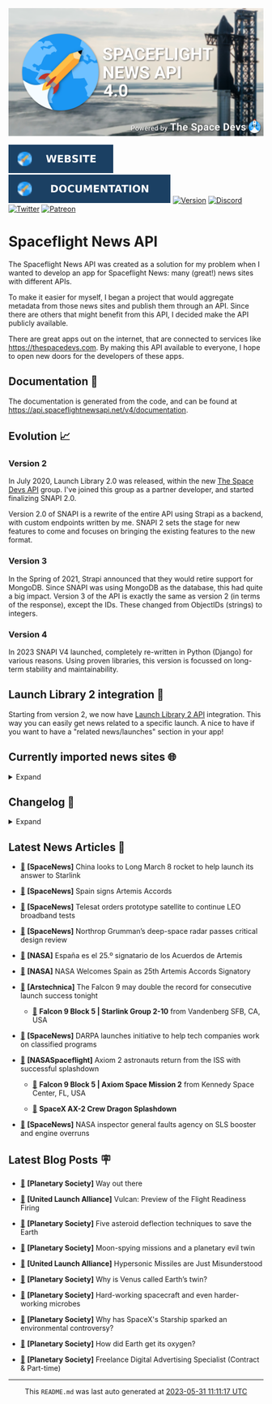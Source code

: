 ![Cover](https://raw.githubusercontent.com/TheSpaceDevs/spaceflightnewsapi/main/.github/profile/assets/snapi_poster.png)

[![Website](https://raw.githubusercontent.com/TheSpaceDevs/spaceflightnewsapi/main/.github/profile/assets/badge_snapi_website.svg)](https://spaceflightnewsapi.net/)
[![Documentation](https://raw.githubusercontent.com/TheSpaceDevs/spaceflightnewsapi/main/.github/profile/assets/badge_snapi_doc.svg)](https://api.spaceflightnewsapi.net/v4/docs)
[![Version](https://img.shields.io/github/v/release/TheSpaceDevs/spaceflightnewsapi?style=for-the-badge)](https://github.com/TheSpaceDevs/spaceflightnewsapi/releases/tag/v4.0.2)
[![Discord](https://img.shields.io/badge/Discord-%237289DA.svg?style=for-the-badge&logo=discord&logoColor=white)](https://discord.gg/p7ntkNA)
[![Twitter](https://img.shields.io/badge/Twitter-%231DA1F2.svg?style=for-the-badge&logo=Twitter&logoColor=white)](https://twitter.com/the_snapi)
[![Patreon](https://img.shields.io/badge/Patreon-F96854?style=for-the-badge&logo=patreon&logoColor=white)](https://www.patreon.com/TheSpaceDevs)

# Spaceflight News API

The Spaceflight News API was created as a solution for my problem when I wanted to develop an app for Spaceflight News: many (great!) news sites with different APIs.

To make it easier for myself, I began a project that would aggregate metadata from those news sites and publish them through an API. Since there are others that might benefit from this API, I decided make the API publicly available.

There are great apps out on the internet, that are connected to services like <https://thespacedevs.com>. By making this API available to everyone, I hope to open new doors for the developers of these apps.

## Documentation 📖

The documentation is generated from the code, and can be found at <https://api.spaceflightnewsapi.net/v4/documentation>.

## Evolution 📈

### Version 2

In July 2020, Launch Library 2.0 was released, within the new <a href="https://thespacedevs.com">The Space Devs API</a> group. I've joined this group as a partner developer, and started finalizing SNAPI 2.0.

Version 2.0 of SNAPI is a rewrite of the entire API using Strapi as a backend, with custom endpoints written by me.
SNAPI 2 sets the stage for new features to come and focuses on bringing the existing features to the new format.

### Version 3

In the Spring of 2021, Strapi announced that they would retire support for MongoDB. Since SNAPI was using MongoDB as the database, this had quite a big impact.
Version 3 of the API is exactly the same as version 2 (in terms of the response), except the IDs. These changed from ObjectIDs (strings) to integers.

### Version 4
In 2023 SNAPI V4 launched, completely re-written in Python (Django) for various reasons.
Using proven libraries, this version is focussed on long-term stability and maintainability.

## Launch Library 2 integration 🚀

Starting from version 2, we now have <a href="https://thespacedevs.com/llapi">Launch Library 2 API</a> integration. This way you can easily get news related to a specific launch.
A nice to have if you want to have a "related news/launches" section in your app!

## Currently imported news sites 🌐

<details>
<summary>Expand</summary>

- AmericaSpace
- Arstechnica
- Blue Origin
- CNBC
- ESA
- ElonX
- Euronews
- European Spaceflight Update
- Jet Propulsion Laboratory
- NASA
- NASASpaceflight
- National Geographic
- National Space Society
- Phys
- Planetary Society
- Reuters
- Space.com
- SpaceFlight Insider
- SpaceNews
- SpaceX
- Spaceflight Now
- SyFy
- TechCrunch
- Teslarati
- The Drive
- The Japan Times
- The Launch Pad
- The National
- The New York Times
- The Space Devs
- The Space Review
- The Verge
- The Wall Street Journal
- United Launch Alliance
- Virgin Galactic


</details>

## Changelog 📝
<details>
<summary>Expand</summary>

# V4.0.0

- Rewritten in Python and Django.

# V3.4.0

- Package updates
- Sentry fixes

# V3.0.0

- Package updates

### V3.2.0

- Various Sentry issues fixed

### V3.1.0

- Strapi updates
- Sentry updates
- Admin interface updates

### V3.0.0

- Switch to use Postgres as database

### V2.3.0

- The lost "article per (LL2) event" endpoint is back
- Changed the G4L logo on the site
- Added Sentry again, via the new Strapi plugin
- Changed from amqplib to amqp-connection-manager
- Updated to Strapi 3.5.3

### v2.2.0

- Dependency updates
- Code cleanup
- Admin side of things

### v2.1.0

- Backend changes on how new content is processed
- Package updates

### v2.0.0

- Complete rewrite of the app, focusing on existing features

</details>



## Latest News Articles 📰
- <a href="https://spacenews.com/china-looks-to-long-march-8-rocket-to-help-launch-its-answer-to-starlink/" >🔗</a> **[SpaceNews]** China looks to Long March 8 rocket to help launch its answer to Starlink


- <a href="https://spacenews.com/spain-signs-artemis-accords/" >🔗</a> **[SpaceNews]** Spain signs Artemis Accords


- <a href="https://spacenews.com/telesat-orders-prototype-satellite-to-continue-leo-broadband-tests/" >🔗</a> **[SpaceNews]** Telesat orders prototype satellite to continue LEO broadband tests


- <a href="https://spacenews.com/northrop-grummans-deep-space-radar-passes-critical-design-review/" >🔗</a> **[SpaceNews]** Northrop Grumman’s deep-space radar passes critical design review


- <a href="http://www.nasa.gov/press-release/espa-a-es-el-25-signatario-de-los-acuerdos-de-artemis" >🔗</a> **[NASA]** España es el 25.º signatario de los Acuerdos de Artemis


- <a href="http://www.nasa.gov/press-release/nasa-welcomes-spain-as-25th-artemis-accords-signatory" >🔗</a> **[NASA]** NASA Welcomes Spain as 25th Artemis Accords Signatory


- <a href="https://arstechnica.com/space/2023/05/spacex-is-going-for-its-200th-consecutive-falcon-9-success-tonight/" >🔗</a> **[Arstechnica]** The Falcon 9 may double the record for consecutive launch success tonight


  - <a href="https://go4liftoff.com/launch/id/5fa79e26-9ada-4a81-9735-c0b0a96a157a" >🚀</a> **Falcon 9 Block 5 | Starlink Group 2-10** from Vandenberg SFB, CA, USA



- <a href="https://spacenews.com/darpa-launches-initiative-to-help-tech-companies-work-on-classified-programs/" >🔗</a> **[SpaceNews]** DARPA launches initiative to help tech companies work on classified programs


- <a href="https://www.nasaspaceflight.com/2023/05/ax-2-return/" >🔗</a> **[NASASpaceflight]** Axiom 2 astronauts return from the ISS with successful splashdown


  - <a href="https://go4liftoff.com/launch/id/0297d3dc-0513-450a-babc-6f3da8e8c181" >🚀</a> **Falcon 9 Block 5 | Axiom Space Mission 2** from Kennedy Space Center, FL, USA




  - <a href="https://go4liftoff.com/event/id/374" >📆</a> **SpaceX AX-2 Crew Dragon Splashdown**


- <a href="https://spacenews.com/nasa-inspector-general-faults-agency-on-sls-booster-and-engine-overruns/" >🔗</a> **[SpaceNews]** NASA inspector general faults agency on SLS booster and engine overruns




## Latest Blog Posts 🪧

- <a href="https://www.planetary.org/the-downlink/way-out-there" >🔗</a> **[Planetary Society]** Way out there


- <a href="https://blog.ulalaunch.com/blog/vulcan-preview-of-the-flight-readiness-firing" >🔗</a> **[United Launch Alliance]** Vulcan: Preview of the Flight Readiness Firing


- <a href="https://www.planetary.org/articles/asteroid-deflection-techniques-to-save-the-earth" >🔗</a> **[Planetary Society]** Five asteroid deflection techniques to save the Earth


- <a href="https://www.planetary.org/the-downlink/moon-spying-missions-and-a-planetary-evil-twin" >🔗</a> **[Planetary Society]** Moon-spying missions and a planetary evil twin


- <a href="https://blog.ulalaunch.com/blog/hypersonic-missiles-are-just-misunderstood" >🔗</a> **[United Launch Alliance]** Hypersonic Missiles are Just Misunderstood


- <a href="https://www.planetary.org/articles/why-is-venus-called-earths-twin" >🔗</a> **[Planetary Society]** Why is Venus called Earth’s twin?


- <a href="https://www.planetary.org/the-downlink/hard-working-spacecraft-and-even-harder-working-microbes" >🔗</a> **[Planetary Society]** Hard-working spacecraft and even harder-working microbes


- <a href="https://www.planetary.org/articles/why-has-spacexs-starship-sparked-an-environmental-controversy" >🔗</a> **[Planetary Society]** Why has SpaceX's Starship sparked an environmental controversy?


- <a href="https://www.planetary.org/articles/how-did-earth-get-its-oxygen" >🔗</a> **[Planetary Society]** How did Earth get its oxygen?


- <a href="https://www.planetary.org/careers/freelance-digital-advertising-specialist-contract-part-time" >🔗</a> **[Planetary Society]** Freelance Digital Advertising Specialist (Contract & Part-time)




<hr>
  <div align="center">
  This <code>README.md</code> was last auto generated at <a href="https://www.timeanddate.com/worldclock/fixedtime.html?iso=20230531T111117">2023-05-31 11:11:17 UTC</a>
  <br>
</div>